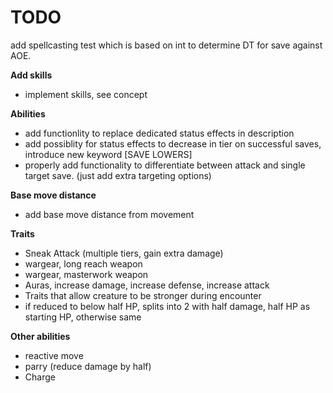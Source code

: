 # TODO

add spellcasting test which is based on int to determine DT for save against AOE.

**Add skills**
- implement skills, see concept

**Abilities**
- add functionlity to replace dedicated status effects in description
- add possiblity for status effects to decrease in tier on successful saves, introduce new keyword [SAVE LOWERS]
- properly add functionality to differentiate between attack and single target save. (just add extra targeting options)

**Base move distance**
- add base move distance from movement

**Traits**
- Sneak Attack (multiple tiers, gain extra damage)
- wargear, long reach weapon
- wargear, masterwork weapon
- Auras, increase damage, increase defense, increase attack
- Traits that allow creature to be stronger during encounter
- if reduced to below half HP, splits into 2 with half damage, half HP as starting HP, otherwise same

**Other abilities**
- reactive move
- parry (reduce damage by half)
- Charge